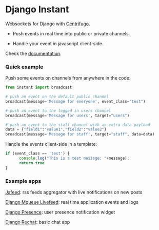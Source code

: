 # Django Instant

Websockets for Django with [Centrifugo](https://github.com/centrifugal/centrifugo).

* Push events in real time into public or private channels.

* Handle your event in javascript client-side.

Check the [documentation](http://django-instant.readthedocs.io/en/latest/).

### Quick example

Push some events on channels from anywhere in the code:

  ```python
from instant import broadcast
  
# push an event on the default public channel
broadcast(message='Message for everyone', event_class="test")

# push an event to the logged in users channel
broadcast(message='Message for users', target="users")

# push an event to the staff channel with an extra data payload
data = {"field1":"value1","field2":"value2"}
broadcast(message='Message for staff', target="staff", data=data)
  ```

Handle the events client-side in a template:

  ```javascript
if (event_class == 'test') {
        console.log("This is a test message: "+message);
        return true
}
  ```

### Example apps

[Jafeed](https://github.com/synw/jafeed): rss feeds aggregator with live notifications on new posts

[Django Mqueue Livefeed](https://github.com/synw/django-mqueue-livefeed): real time application events and logs

[Django Presence](https://github.com/synw/django-presence): user presence notification widget

[Django Rechat](https://github.com/synw/django-rechat): basic chat app